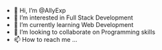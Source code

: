 - 👋 Hi, I’m @AllyExp
- 👀 I’m interested in Full Stack Development
- 🌱 I’m currently learning Web Development
- 💞️ I’m looking to collaborate on Programming skills
- 📫 How to reach me ...

<!---
AllyExp/AllyExp is a ✨ special ✨ repository because its `README.md` (this file) appears on your GitHub profile.
You can click the Preview link to take a look at your changes.
--->
